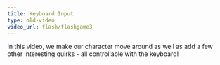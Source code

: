 ```yaml
---
title: Keyboard Input
type: old-video
video_url: flash/flashgame3
---
```

In this video, we make our character move around as well as add a few other interesting quirks - all controllable with the keyboard!

    
